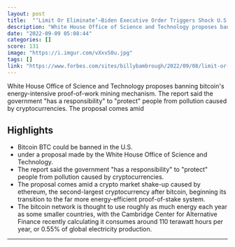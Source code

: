 ```yaml
---
layout: post
title:  "‘Limit Or Eliminate’—Biden Executive Order Triggers Shock U.S. Bitcoin Ban Proposal After Radical Ethereum Upgrade And Wild Crypto Price Swings"
description: "White House Office of Science and Technology proposes banning bitcoin's energy-intensive proof-of-work mining mechanism. The report said the government \"has a responsibility\" to \"protect\" people from pollution caused by cryptocurrencies. The proposal comes amid"
date: "2022-09-09 05:08:44"
categories: []
score: 131
image: "https://i.imgur.com/vXxvS0u.jpg"
tags: []
link: "https://www.forbes.com/sites/billybambrough/2022/09/08/limit-or-eliminate-biden-executive-order-triggers-shock-us-bitcoin-ban-proposal-after-radical-ethereum-upgrade-and-wild-crypto-price-swings/"
---
```


White House Office of Science and Technology proposes banning bitcoin's energy-intensive proof-of-work mining mechanism. The report said the government \"has a responsibility\" to \"protect\" people from pollution caused by cryptocurrencies. The proposal comes amid

## Highlights

- Bitcoin BTC could be banned in the U.S.
- under a proposal made by the White House Office of Science and Technology.
- The report said the government "has a responsibility" to "protect" people from pollution caused by cryptocurrencies.
- The proposal comes amid a crypto market shake-up caused by ethereum, the second-largest cryptocurrency after bitcoin, beginning its transition to the far more energy-efficient proof-of-stake system.
- The bitcoin network is thought to use roughly as much energy each year as some smaller countries, with the Cambridge Center for Alternative Finance recently calculating it consumes around 110 terawatt hours per year, or 0.55% of global electricity production.

---
